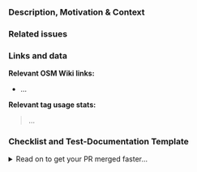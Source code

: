 ### Description, Motivation & Context

<!-- Help readers to understand why this is relevant -->

### Related issues

<!-- Please link any related issues here. 
     Use "Closes #123" to reference issues that should be closed automatically when this is merged. -->

### Links and data

**Relevant OSM Wiki links:**
- …

**Relevant tag usage stats:**
> …
<!-- E.g., Numbers from Taginfo https://taginfo.openstreetmap.org/ and maybe local Taginfo https://taginfo.geofabrik.de/ -->
<!-- E.g., a link to https://taghistory.raifer.tech -->

### Checklist and Test-Documentation Template

<details><summary>Read on to get your PR merged faster…</summary>

Follow these steps to test your PR yourself and make it a lot easier and faster for maintainers to check and approve it.

**This is how it works:**
1. After you submit your PR, the system will create a preview and comment on your PR:
   > 🍱 You can preview the tagging presets of this pull request here.
   If this is your first contribution to this project, the preview will not happen right away but requires a click from one of the project members. We will do this ASAP.

2. Once the preview is ready, use it to test your changes.

3. Now copy the snippet below into a new comment and fill out the blanks.

4. Now your PR is ready to be reviewed.

```
## Test-Documentation

### Preview links & Sidebar Screenshots

<!-- Use the preview to find examples, select the feature in question and **copy this link here**.
     Find examples of nodes/areas. Find examples with a lot of tags or very few tags. – Whatever helps to test this thoroughly.
     Add relevant **screenshots** of the sidebar of those examples. -->

<!-- FYI: What we will check:
     - Is the [icon](https://github.com/ideditor/schema-builder/blob/main/ICONS.md) well chosen.
     - Are the fields well-structured and have good labels.
     - Do the dropdowns (etc.) work well and show helpful data. -->

### Search

<!-- **Test the search** of your preset and share relevant **screenshots** here.
     - Test the preset name as search terms.
     - Also test the preset terms and aliases as search terms (if present). -->

### Info-`i`

<!-- **Test the info-i** for your fields and preset and share relevant **screenshots** here.
     The info needs to help mappers understand the preset and when to use it.
     [Learn more…](https://github.com/openstreetmap/id-tagging-schema/blob/main/CONTRIBUTING.md#info-i)
 -->

### Wording

- [ ] American English
- [ ] `name`, `aliases` (if present) use Title Case
- [ ] `terms` (if present) use lower case, sorted A-Z
<!-- Learn more in https://github.com/openstreetmap/id-tagging-schema/blob/main/GUIDELINES.md#2-design-the-preset -->
```

</details>
